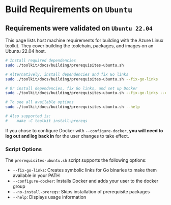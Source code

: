 
# Build Requirements on `Ubuntu`

## Requirements were validated on `Ubuntu 22.04`

This page lists host machine requirements for building with the Azure Linux toolkit. They cover building the toolchain, packages, and images on an Ubuntu 22.04 host.

```bash
# Install required dependencies
sudo ./toolkit/docs/building/prerequisites-ubuntu.sh

# Alternatively, install dependencies and fix Go links
sudo ./toolkit/docs/building/prerequisites-ubuntu.sh --fix-go-links

# Or install dependencies, fix Go links, and set up Docker
sudo ./toolkit/docs/building/prerequisites-ubuntu.sh --fix-go-links --configure-docker

# To see all available options
sudo ./toolkit/docs/building/prerequisites-ubuntu.sh --help

# Also supported is:
#    make -C toolkit install-prereqs
```

If you chose to configure Docker with `--configure-docker`, **you will need to log out and log back in** for the user changes to take effect.

### Script Options

The `prerequisites-ubuntu.sh` script supports the following options:

- `--fix-go-links`: Creates symbolic links for Go binaries to make them available in your PATH
- `--configure-docker`: Installs Docker and adds your user to the docker group
- `--no-install-prereqs`: Skips installation of prerequisite packages
- `--help`: Displays usage information
